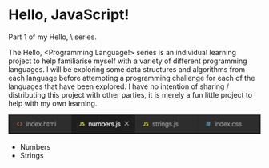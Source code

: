 <h1> Hello, JavaScript!</h1>
Part 1 of my Hello, \<Programming Language!\> series. <br>

The Hello, \<Programming Language!\> series is an individual learning project to help familiarise myself with a variety of different programming languages. I will be exploring some data structures and algorithms from each language before attempting a programming challenge for each of the languages that have been explored. I have no intention of sharing / distributing this project with other parties, it is merely a fun little project to help with my own learning. <br>



<img src="images/readme_images/JS_screenshot1.png">

<ul>
  <li>Numbers</li>
  <li>Strings</li>
</ul>
